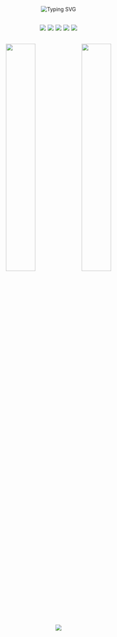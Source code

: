<p align="center">
  <img src="https://readme-typing-svg.demolab.com?font=Fira+Code&pause=1000&color=00FF41&center=true&vCenter=true&width=500&lines=Altaff+Ocean;Full-time+Code+Alchemist;Builds+bots,+breaks+limits;Automation+is+a+lifestyle" alt="Typing SVG" />
</p>

<h2 align="center"><p align="center"> <img src="https://img.shields.io/badge/-Python-05122A?style=flat&logo=python" /> <img src="https://img.shields.io/badge/-Node.js-05122A?style=flat&logo=node.js" /> <img src="https://img.shields.io/badge/-Puppeteer-05122A?style=flat&logo=puppeteer" /> <img src="https://img.shields.io/badge/-Selenium-05122A?style=flat&logo=selenium" /> <img src="https://img.shields.io/badge/-Linux-05122A?style=flat&logo=linux" /> </p> <h2 align="center"></h2>

<p align="center">
  <img src="https://raw.githubusercontent.com/altaffoc/github-stats-transparent/output/generated/overview.svg" width="39.5%" />
  <img src="https://raw.githubusercontent.com/altaffoc/github-stats-transparent/output/generated/languages.svg" width="39.5%" />
</p>

<p align="center">
  <img src="https://streak-stats.demolab.com?user=altaffoc&theme=tokyonight_duo&hide_border=true" />
</p>
